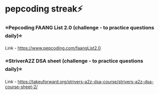 # pepcoding streak⚡
### ⭐Pepcoding FAANG List 2.0 (challenge - to practice questions daily)⭐<br>
Link - https://www.pepcoding.com/faangList2.0 <br>
### ⭐StriverA2Z DSA sheet (challenge - to practice questions daily)⭐<br>
Link - https://takeuforward.org/strivers-a2z-dsa-course/strivers-a2z-dsa-course-sheet-2/
